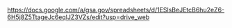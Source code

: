 ---
---
https://docs.google.com/a/gsa.gov/spreadsheets/d/1ESlsBeJEtcB6hu2eZ6-6H5j8Z5TtageJc6eqlJZ3VZs/edit?usp=drive_web